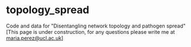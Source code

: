 # topology_spread
Code and data for "Disentangling network topology and pathogen spread"
[This page is under construction, for any questions please write me at maria.perez@ucl.ac.uk]

